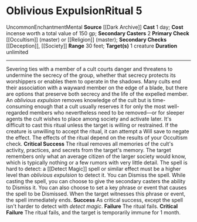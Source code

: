 ﻿---
area: null
cost: incense worth a total value of 150 gp
duration: unlimited
element: null
heighten: null
heighten_level: '5'
id: '87'
level: '5'
name: Oblivious Expulsion
primary_check: '[[DATABASE/skill/Occultism|Occultism]] (master) or [[DATABASE/skill/Religion|Religion]]
  (master)'
range: 30 feet
rarity: Uncommon
requirement: null
school: Enchantment
secondary_casters: '2'
secondary_check: '[[DATABASE/skill/Deception|Deception]] , [[DATABASE/skill/Society|Society]]'
source: '[[DATABASE/source/Dark Archive|Dark Archive]]'
target: 1 creature
trait:
- '[[DATABASE/trait/Enchantment|Enchantment]]'
- '[[DATABASE/trait/Mental|Mental]]'
- '[[DATABASE/trait/Uncommon|Uncommon]]'
type: Ritual

---
# Oblivious Expulsion<span class="item-type">Ritual 5</span>

<span class="trait-uncommon item-trait">Uncommon</span><span class="item-trait">Enchantment</span><span class="item-trait">Mental</span>
**Source** [[Dark Archive]]
**Cast** 1 day; **Cost** incense worth a total value of 150 gp; **Secondary Casters** 2
**Primary Check** [[Occultism]] (master) or [[Religion]] (master); **Secondary Checks** [[Deception]], [[Society]]
**Range** 30 feet; **Target(s)** 1 creature
**Duration** unlimited

---
Severing ties with a member of a cult courts danger and threatens to undermine the secrecy of the group, whether that secrecy protects its worshippers or enables them to operate in the shadows. Many cults end their association with a wayward member on the edge of a blade, but there are options that preserve both secrecy and the life of the expelled member. An _oblivious expulsion_ removes knowledge of the cult but is time-consuming enough that a cult usually reserves it for only the most well-regarded members who nevertheless need to be removed—or for sleeper agents the cult wishes to place among society and activate later.
 It's difficult to cast this ritual unless the target is willing or restrained. If the creature is unwilling to accept the ritual, it can attempt a Will save to negate the effect. The effects of the ritual depend on the results of your Occultism check.
**Critical Success** The ritual removes all memories of the cult's activity, practices, and secrets from the target's memory. The target remembers only what an average citizen of the larger society would know, which is typically nothing or a few rumors with very little detail. The spell is hard to detect: a [[Detect Magic]] spell or similar effect must be a higher level than _oblivious expulsion_ to detect it.
 You can Dismiss the spell. While casting the spell, you can choose to give the secondary casters the ability to Dismiss it. You can also choose to set a key phrase or event that causes the spell to be Dismissed. When the target witnesses this phrase or event, the spell immediately ends.
**Success** As critical success, except the spell isn't harder to detect with _detect magic_.
**Failure** The ritual fails.
**Critical Failure** The ritual fails, and the target is temporarily immune for 1 month.